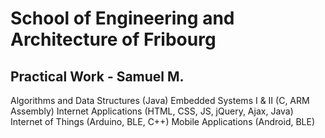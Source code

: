 # School of Engineering and Architecture of Fribourg
## Practical Work - Samuel M.

Algorithms and Data Structures (Java)
Embedded Systems I & II (C, ARM Assembly)
Internet Applications (HTML, CSS, JS, jQuery, Ajax, Java)
Internet of Things (Arduino, BLE, C++)
Mobile Applications (Android, BLE)
